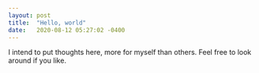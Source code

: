 ```yaml
---
layout: post
title:  "Hello, world"
date:   2020-08-12 05:27:02 -0400
---
```


I intend to put thoughts here, more for myself than others.
Feel free to look around if you like.